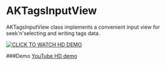 AKTagsInputView
===============
AKTagsInputView class implements a convenient input view for seek'n'selecting and writing tags data.

[![CLICK TO WATCH HD DEMO](http://cdn.makeagif.com/media/6-01-2014/anzpi7.gif)](http://www.youtube.com/watch?v=WURx-ZjOATQ)

###Demo
[YouTube HD demo](http://www.youtube.com/watch?v=WURx-ZjOATQ)



